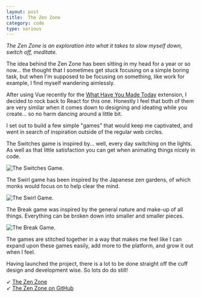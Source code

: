 ```yaml
---
layout: post
title:  The Zen Zone
category: code
type: serious
---
```


*The Zen Zone is an exploration into what it takes to slow myself down, switch off, meditate.*

The idea behind the Zen Zone has been sitting in my head for a year or so now... the thought that I sometimes get stuck focusing on a simple boring task, but when I'm supposed to be focusing on something, like work for example, I find myself wandering aimlessly.

After using Vue recently for the [What Have You Made Today](/post/what-have-you-made-today/) extension, I decided to rock back to React for this one. Honestly I feel that both of them are very similar when it comes down to designing and ideating while you create... so no harm dancing around a little bit.

I set out to build a few simple "games" that would keep me captivated, and went in search of inspiration outside of the regular web circles.

The Switches game is inspired by... well, every day switching on the lights. As well as that little satisfaction you can get when animating things nicely in code.

![The Switches Game.]({{site.url}}/images/the-zen-zone-1.png)

The Swirl game has been inspired by the Japanese zen gardens, of which monks would focus on to help clear the mind.

![The Swirl Game.]({{site.url}}/images/the-zen-zone-2.png)

The Break game was inspired by the general nature and make-up of all things. Everything can be broken down into smaller and smaller pieces.

![The Break Game.]({{site.url}}/images/the-zen-zone-3.png)

The games are stitched together in a way that makes me feel like I can expand upon these games easily, add more to the platform, and grow it out when I feel. 

Having launched the project, there is a lot to be done straight off the cuff design and development wise. So lots do do still!

➶ [The Zen Zone](https://thezen.zone)<br>
➶ [The Zen Zone on GitHub](https://github.com/tholman/the-zen-zone)